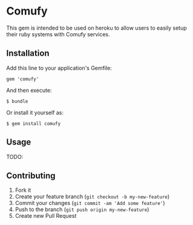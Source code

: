 # Comufy

This gem is intended to be used on heroku to allow users to easily setup their ruby systems with Comufy services.

## Installation

Add this line to your application's Gemfile:

    gem 'comufy'

And then execute:

    $ bundle

Or install it yourself as:

    $ gem install comufy

## Usage

TODO:

## Contributing

1. Fork it
2. Create your feature branch (`git checkout -b my-new-feature`)
3. Commit your changes (`git commit -am 'Add some feature'`)
4. Push to the branch (`git push origin my-new-feature`)
5. Create new Pull Request
